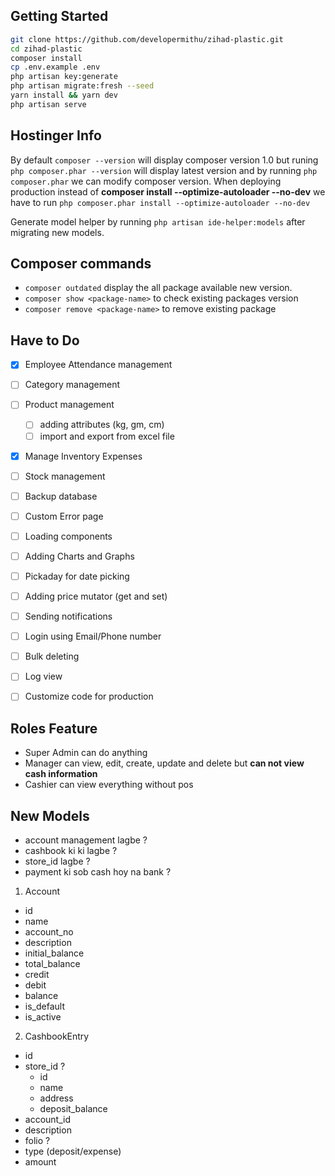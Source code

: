 
## Getting Started

```bash
git clone https://github.com/developermithu/zihad-plastic.git
cd zihad-plastic
composer install
cp .env.example .env
php artisan key:generate
php artisan migrate:fresh --seed
yarn install && yarn dev
php artisan serve
```

## Hostinger Info

By default ```composer --version``` will display composer version 1.0 but runing ```php composer.phar --version``` will display latest version and by running ```php composer.phar``` we can modify composer version. 
When deploying production instead of **composer install --optimize-autoloader --no-dev** we have to run ```php composer.phar install --optimize-autoloader --no-dev```


Generate model helper by running ```php artisan ide-helper:models``` after migrating new models.

## Composer commands

- ```composer outdated``` display the all package available new version.
- ```composer show <package-name>``` to check existing packages version
- ```composer remove <package-name>``` to remove existing package


## Have to Do

- [x] Employee Attendance management
- [ ] Category management
- [ ] Product management
  - [ ] adding attributes (kg, gm, cm)
  - [ ] import and export from excel file
- [x] Manage Inventory Expenses
- [ ] Stock management
- [ ] Backup database 
- [ ] Custom Error page
- [ ] Loading components
- [ ] Adding Charts and Graphs
- [ ] Pickaday for date picking
- [ ] Adding price mutator (get and set)
- [ ] Sending notifications
- [ ] Login using Email/Phone number
- [ ] Bulk deleting
- [ ] Log view
- [ ] Customize code for production


## Roles Feature

- Super Admin can do anything
- Manager can view, edit, create, update and delete but **can not view cash information**
- Cashier can view everything without pos


## New Models

- account management lagbe ?
- cashbook ki ki lagbe ?
- store_id lagbe ?
- payment ki sob cash hoy na bank ?

1. Account
  - id
  - name
  - account_no
  - description
  - initial_balance
  - total_balance
  - credit
  - debit
  - balance
  - is_default
  - is_active


2. CashbookEntry 
  - id
  - store_id ?
    - id
    - name
    - address
    - deposit_balance
  - account_id
  - description
  - folio ?
  - type (deposit/expense)
  - amount  